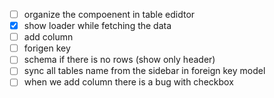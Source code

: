 - [ ] organize the compoenent in table edidtor
- [x] show loader while fetching the data
- [ ] add column
- [ ] forigen key
- [ ] schema if there is no rows (show only header)
- [ ] sync all tables name from the sidebar in foreign key model
- [ ] when we add column there is a bug with checkbox